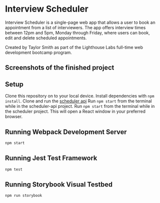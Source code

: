 # Interview Scheduler
Interview Scheduler is a single-page web app that allows a user to book an appointment from a list of interviewers. The app offers interview times between 12pm and 5pm, Monday through Friday, where users can book, edit and delete scheduled appointments.

Created by Taylor Smith as part of the Lighthouse Labs full-time web development bootcamp program. 

## Screenshots of the finished project

## Setup
Clone this repository on to your local device. 
Install dependencies with `npm install`.
Clone and run the [scheduler api](https://github.com/lighthouse-labs/scheduler-api)
Run `npm start` from the terminal while in the scheduler-api project.
Run `npm start` from the terminal while in the scheduler project.
This will open a React window in your preferred browser. 

## Running Webpack Development Server

```sh
npm start
```

## Running Jest Test Framework

```sh
npm test
```

## Running Storybook Visual Testbed

```sh
npm run storybook
```
